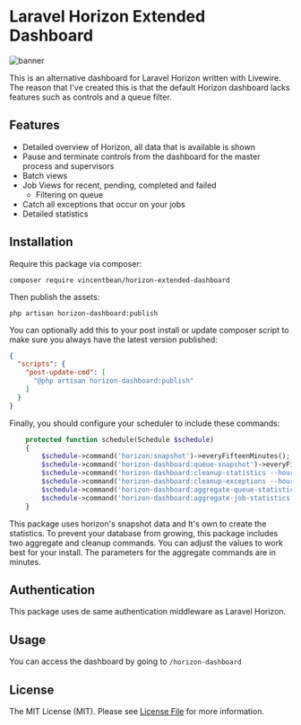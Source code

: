 # Laravel Horizon Extended Dashboard

![banner](https://banners.beyondco.de/Horizon%20Extended%20Dashboard.png?theme=dark&packageManager=composer+require&packageName=vincentbean%2Fhorizon-extended-dashboard&pattern=deathStar&style=style_1&description=Alternative+Dashboard+for+LaravelHorizon&md=1&showWatermark=0&fontSize=100px&images=cube)

This is an alternative dashboard for Laravel Horizon written with Livewire.
The reason that I've created this is that the default Horizon dashboard lacks features such as controls and a queue filter.

## Features

- Detailed overview of Horizon, all data that is available is shown
- Pause and terminate controls from the dashboard for the master process and supervisors
- Batch views
- Job Views for recent, pending, completed and failed
  - Filtering on queue
- Catch all exceptions that occur on your jobs
- Detailed statistics
 

## Installation

Require this package via composer:

```shell
composer require vincentbean/horizon-extended-dashboard
```

Then publish the assets:
```shell
php artisan horizon-dashboard:publish
```

You can optionally add this to your post install or update composer script to make sure you always have the latest version published:
```json
{
  "scripts": {
    "post-update-cmd": [
      "@php artisan horizon-dashboard:publish"
    ]
  }
}
```

Finally, you should configure your scheduler to include these commands:
```php
    protected function schedule(Schedule $schedule)
    {
        $schedule->command('horizon:snapshot')->everyFifteenMinutes();
        $schedule->command('horizon-dashboard:queue-snapshot')->everyFifteenMinutes();
        $schedule->command('horizon-dashboard:cleanup-statistics --hours=168')->daily();
        $schedule->command('horizon-dashboard:cleanup-exceptions --hours=168')->everyFifteenMinutes();
        $schedule->command('horizon-dashboard:aggregate-queue-statistics --interval=60 --keep=240')->everyFifteenMinutes();
        $schedule->command('horizon-dashboard:aggregate-job-statistics --interval=15 --keep=60')->everyFifteenMinutes();
    }
```

This package uses horizon's snapshot data and It's own to create the statistics.
To prevent your database from growing, this package includes two aggregate and cleanup commands. You can adjust the values to work best for your install.
The parameters for the aggregate commands are in minutes.

## Authentication

This package uses de same authentication middleware as Laravel Horizon. 

## Usage

You can access the dashboard by going to `/horizon-dashboard`

## License

The MIT License (MIT). Please see [License File](LICENSE.md) for more information.
